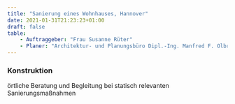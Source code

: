 ```yaml
---
title: "Sanierung eines Wohnhauses, Hannover"
date: 2021-01-31T21:23:23+01:00
draft: false
table:
    - Auftraggeber: "Frau Susanne Rüter"
    - Planer: "Architektur- und Planungsbüro Dipl.-Ing. Manfred F. Olbrich"
---
```


### Konstruktion
örtliche Beratung und Begleitung bei statisch relevanten Sanierungsmaßnahmen